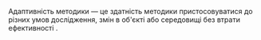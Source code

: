 Адаптивність методики — це здатність методики пристосовуватися до різних
умов дослідження, змін в об'єкті або середовищі без втрати ефективності
.
